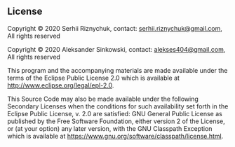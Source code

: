 ## License

Copyright © 2020 Serhii Riznychuk, contact: <serhii.riznychuk@gmail.com>, All rights reserved

Copyright © 2020 Aleksander Sinkowski, contact: <alekses404@gmail.com>, All rights reserved

This program and the accompanying materials are made available under the
terms of the Eclipse Public License 2.0 which is available at
http://www.eclipse.org/legal/epl-2.0.

This Source Code may also be made available under the following Secondary
Licenses when the conditions for such availability set forth in the Eclipse
Public License, v. 2.0 are satisfied: GNU General Public License as published by
the Free Software Foundation, either version 2 of the License, or (at your
option) any later version, with the GNU Classpath Exception which is available
at https://www.gnu.org/software/classpath/license.html.
